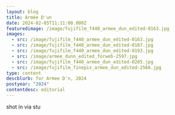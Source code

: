 ```yaml
---
layout: blog
title: Armée D'un
date: 2024-02-05T11:11:00.000Z
featuredimage: /image/fujifilm_f440_armee_dun_edited-0163.jpg
images:
  - src: /image/fujifilm_f440_armee_dun_edited-0163.jpg
  - src: /image/fujifilm_f440_armee_dun_edited-0187.jpg
  - src: /image/fujifilm_f440_armee_dun_edited-0193.jpg
  - src: /image/armee_dunn_edited_forweb-2597.jpg
  - src: /image/fujifilm_f440_armee_dun_edited-0205.jpg
  - src: /image/fujifilm_finepix_armee_dun_edited-2566.jpg
type: content
descblurb: for Armee D'n, 2024
postyear: "2024"
contentdesc: editorial
---
```

shot in via stu
